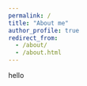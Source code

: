 ```yaml
---
permalink: /
title: "About me"
author_profile: true
redirect_from: 
  - /about/
  - /about.html
---
```

hello
